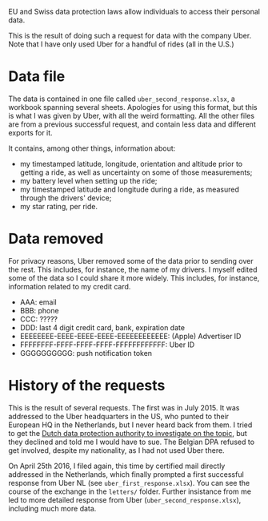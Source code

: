 EU and Swiss data protection laws allow individuals to access their personal data. 

This is the result of doing such a request for data with the company Uber. Note that I have only used Uber for a handful of rides (all in the U.S.)

Data file
=========

The data is contained in one file called `uber_second_response.xlsx`, a workbook spanning several sheets. Apologies for using this  format, but this is what I was given by Uber, with all the weird formatting. All the other files are from a previous successful request, and contain less data and different exports for it.  

It contains, among other things, information about:
 - my timestamped latitude, longitude, orientation and altitude prior to getting a ride, as well as uncertainty on some of those measurements;
 - my battery level when setting up the ride;
 - my timestamped latitude and longitude during a ride, as measured through the drivers' device;
 - my star rating, per ride.

Data removed
============

For privacy reasons, Uber removed some of the data prior to sending over the rest. This includes, for instance, the name of my drivers. I myself edited some of the data so I could share it more widely. This includes, for instance, information related to my credit card. 

 * AAA: email
 * BBB: phone
 * CCC: ?????
 * DDD: last 4 digit credit card, bank, expiration date
 * EEEEEEEE-EEEE-EEEE-EEEE-EEEEEEEEEEEE: (Apple) Advertiser ID
 * FFFFFFFF-FFFF-FFFF-FFFF-FFFFFFFFFFFF: Uber ID
 * GGGGGGGGGG: push notification token

History of the requests
=======================

This is the result of several requests. The first was in July 2015. It was addressed to the Uber headquarters in the US, who punted to their European HQ in the Netherlands, but I never heard back from them. I tried to get the [Dutch data protection authority to investigate on the topic](https://www.reddit.com/r/thenetherlands/comments/3rxs9a/help_with_submitting_a_verzoekschrift_bij_de/), but they declined and told me I would have to sue. The Belgian DPA refused to get involved, despite my nationality, as I had not used Uber there. 

On April 25th 2016, I filed again, this time by certified mail directly addressed in the Netherlands, which finally prompted a first successful response from Uber NL (see `uber_first_response.xlsx`). You can see the course of the exchange in the `letters/` folder. Further insistance from me led to more detailed response from Uber (`uber_second_response.xlsx`), including much more data.

